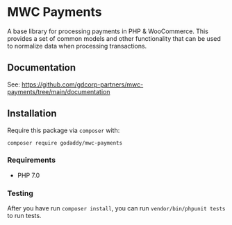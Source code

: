 # MWC Payments

A base library for processing payments in PHP & WooCommerce. This provides a set of common models and other functionality that can be used to normalize data when processing transactions.

## Documentation

See: https://github.com/gdcorp-partners/mwc-payments/tree/main/documentation

## Installation

Require this package via `composer` with:

```shell
composer require godaddy/mwc-payments
```

### Requirements

- PHP 7.0

### Testing

After you have run `composer install`, you can run `vendor/bin/phpunit tests` to run tests.
